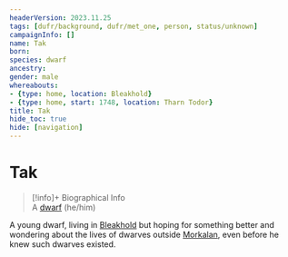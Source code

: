 ```yaml
---
headerVersion: 2023.11.25
tags: [dufr/background, dufr/met_one, person, status/unknown]
campaignInfo: []
name: Tak
born:
species: dwarf
ancestry:
gender: male
whereabouts:
- {type: home, location: Bleakhold}
- {type: home, start: 1748, location: Tharn Todor}
title: Tak
hide_toc: true
hide: [navigation]
---
```

# Tak
>[!info]+ Biographical Info  
> A [dwarf](<../../species/children-of-the-embodied-gods/dwarves/dwarves.md>) (he/him)  
>> 

A young dwarf, living in [Bleakhold](<../../cosmology/multiverse/echo-realms/shadowfell/bleakhold.md>) but hoping for something better and wondering about the lives of dwarves outside [Morkalan](<../../cosmology/multiverse/echo-realms/shadowfell/morkalan.md>), even before he knew such dwarves existed. 